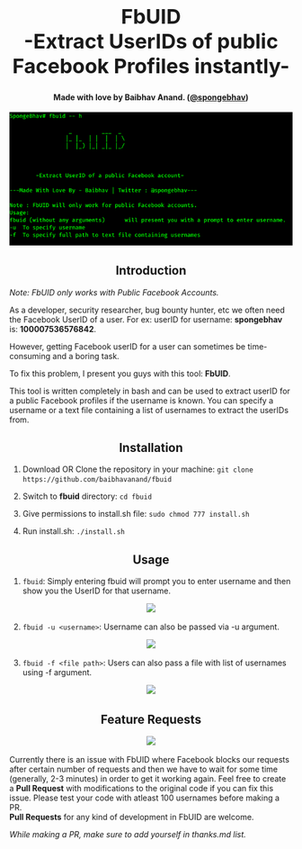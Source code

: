 <h1 align="center" style="font-size:36px;font-weight:bold;">
        FbUID<br>
        -Extract UserIDs of public Facebook Profiles instantly-
</h1>
<h4 align="center">
    <strong>Made with love by Baibhav Anand. (<a href='https://twitter.com/spongebhav' target="_blank">@spongebhav</a>)</strong>
</h4>
<p align="center">
    <img src="screenshots/FbUIDhelp.png">
</p>

<h2 align="center">
  <strong>Introduction</strong>
 </h2>

*Note: FbUID only works with Public Facebook Accounts.*

As a developer, security researcher, bug bounty hunter, etc we often need the Facebook UserID of a user. For ex: userID for username: <strong>spongebhav</strong> is: <strong>100007536576842</strong>.

However, getting Facebook userID for a user can sometimes be time-consuming and a boring task.

To fix this problem, I present you guys with this tool: **FbUID**.

This tool is written completely in bash and can be used to extract userID for a public Facebook profiles if the username is known. You can specify a username or a text file containing a list of usernames to extract the userIDs from.


<h2 align="center">
  <strong>Installation</strong>
 </h2>

1. Download OR Clone the repository in your machine:
```git clone https://github.com/baibhavanand/fbuid```

2. Switch to **fbuid** directory:
```cd fbuid```

3. Give permissions to install.sh file:
```sudo chmod 777 install.sh```

4. Run install.sh:
```./install.sh```


<h2 align="center">
  <strong>Usage</strong>
 </h2>
 
  1. ```fbuid```: 
  Simply entering fbuid will prompt you to enter username and then show you the UserID for that username.
  
  <p align="center">
    <img src="screenshots/FbUIDnormal.png">
</p>
  
  2. ```fbuid -u <username>```: 
  Username can also be passed via -u argument.
  
  <p align="center">
    <img src="screenshots/fbuidUarg.png">
</p>

  3. ```fbuid -f <file path>```:
  Users can also pass a file with list of usernames using -f argument.
  
  <p align="center">
    <img src="screenshots/fbuidFarg.png">
</p>



<h2 align="center">
  <strong>Feature Requests</strong>
 </h2>
<p align="center">
    <a href="https://github.com/baibhavanand/fbuid/pulls"><img src="https://img.shields.io/badge/PRs-welcome-brightgreen.svg?style=flat-square"></a>
</p>

Currently there is an issue with FbUID where Facebook blocks our requests after certain number of requests and then we have to wait for some time (generally, 2-3 minutes) in order to get it working again. Feel free to create a <strong>Pull Request</strong> with modifications to the original code if you can fix this issue. Please test your code with atleast 100 usernames before making a PR.<br>
<strong>Pull Requests</strong> for any kind of development in FbUID are welcome.

*While making a PR, make sure to add yourself in thanks.md list.*
